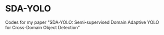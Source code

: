 # SDA-YOLO
Codes for my paper "SDA-YOLO: Semi-supervised Domain Adaptive YOLO for Cross-Domain Object Detection"
